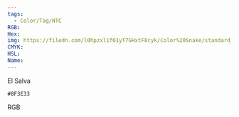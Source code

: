 ```yaml
---
tags:
  - Color/Tag/NTC
RGB:
Hex:
img: https://filedn.com/l0hpzxl1f01yT7GHxtF8cyk/Color%20Snake/standard_csv_to_svg//8F3E33.svg
CMYK:
HSL:
Name:
---
```

El Salva
```palette
#8F3E33
```
RGB
